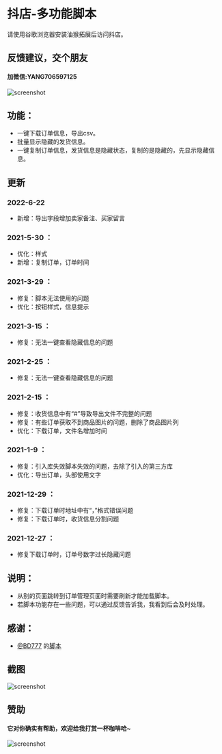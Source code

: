 # 抖店-多功能脚本

 请使用谷歌浏览器安装油猴拓展后访问抖店。

## 反馈建议，交个朋友
#### 加微信:YANG706597125
![screenshot](https://s2.loli.net/2022/01/20/keFMgb3iKC5lPr1.jpg)


## 功能：

- 一键下载订单信息，导出csv。
- 批量显示隐藏的发货信息。
- 一键复制订单信息，发货信息是隐藏状态，复制的是隐藏的，先显示隐藏信息。

## 更新

### 2022-6-22
- 新增：导出字段增加卖家备注、买家留言

### 2021-5-30 ：

- 优化：样式
- 新增：复制订单，订单时间

### 2021-3-29 ：

- 修复：脚本无法使用的问题
- 优化：按钮样式，信息提示

### 2021-3-15 ：

- 修复：无法一键查看隐藏信息的问题

### 2021-2-25 ：

- 修复：无法一键查看隐藏信息的问题

### 2021-2-15 ：

- 修复：收货信息中有“#”导致导出文件不完整的问题
- 修复：有些订单获取不到商品图片的问题，删除了商品图片列
- 优化：下载订单，文件名增加时间

### 2021-1-9 ：

- 修复：引入库失效脚本失效的问题，去除了引入的第三方库
- 优化：导出订单，头部使用文字

### 2021-12-29 ：

- 修复：下载订单时地址中有“，”格式错误问题
- 修复：下载订单时，收货信息分割问题

### 2021-12-27 ：

- 修复下载订单时，订单号数字过长隐藏问题

## 说明：

- 从别的页面跳转到订单管理页面时需要刷新才能加载脚本。
- 若脚本功能存在一些问题，可以通过反馈告诉我，我看到后会及时处理。

## 感谢：

- [@BD777](https://greasyfork.org/zh-CN/users/177458-bd777) 的[脚本](https://greasyfork.org/zh-CN/scripts/430824-%E6%8A%96%E5%BA%97-%E5%AF%BC%E5%87%BA%E8%AE%A2%E5%8D%95)


## 截图

![screenshot](https://s2.loli.net/2022/01/20/kPRwsLhp5vTOVAe.png)

## 赞助

#### 它对你确实有帮助，欢迎给我打赏一杯咖啡哈~
![screenshot](https://s2.loli.net/2022/01/20/OiAkZD3H1GKojI5.jpg)
